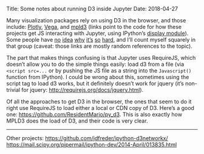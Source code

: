 Title: Some notes about running D3 inside Jupyter
Date: 2018-04-27

Many visualization packages rely on using D3 in the browser, and those include:
[Plotly](https://github.com/plotly/plotly.py/blob/master/plotly/widgets/graph_widget.py#L26),
[Vega](https://github.com/vega/ipyvega/blob/master/vega/base.py),
and [mpld3](https://github.com/mpld3/mpld3/blob/master/mpld3/_display.py)
(links point to the code for how these projects get JS interacting with Jupyter, using IPython’s [display module](https://ipython.org/ipython-doc/3/api/generated/IPython.display.html)).
Some people have
[no](http://makeyourowntextminingtoolkit.blogspot.co.uk/2016/09/interactive-d3v4js-in-jupyter-notebook.html)
[idea](http://blog.thedataincubator.com/2015/08/embedding-d3-in-an-ipython-notebook/)
[why](http://www.machinalis.com/blog/embedding-interactive-charts-on-an-ipython-nb/)
[it’s](https://multithreaded.stitchfix.com/blog/2015/12/15/d3-jupyter/)
[so](https://www.authorea.com/users/3/articles/3904-data-driven-interactive-science-with-d3-js-plots-and-ipython-notebooks/_show_article)
[hard](http://stackoverflow.com/questions/41149260/d3-js-reference-error-in-jupyter-notebook-from-local-copy),
and I’ll count myself squarely in that group
(caveat: those links are mostly random references to the topic).

The part that makes things confusing is that Jupyter uses RequireJS,
which doesn’t allow you to do the simple things easily:
load d3 from a file
(via `<script src=...` or by pushing the JS file as a string into the `Javascript()` function from IPython).
I could be wrong about this,
sometimes using the script tag to load d3 works,
but it definitely doesn’t work for jquery
(it’s non-trivial for jquery: http://requirejs.org/docs/jquery.html).

Of all the approaches to get D3 in the browser,
the ones that seem to do it right use RequireJS to load either a local or CDN copy of D3.
Here’s a good one:
https://github.com/ResidentMario/py_d3.
This is also exactly how MPLD3 does the load of D3, and their code is very clear.

<hr>

Other projects:
https://github.com/jdfreder/ipython-d3networkx/
https://mail.scipy.org/pipermail/ipython-dev/2014-April/013835.html
